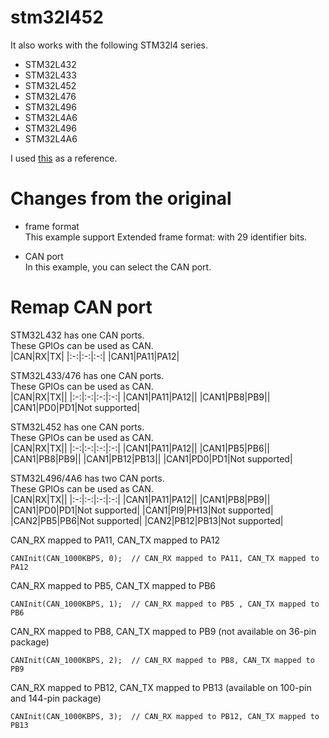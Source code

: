 # stm32l452

It also works with the following STM32l4 series.   
- STM32L432
- STM32L433
- STM32L452
- STM32L476
- STM32L496
- STM32L4A6
- STM32L496
- STM32L4A6

I used [this](https://github.com/seeers/CAN-Bus-Arduino_Core_STM32) as a reference.

# Changes from the original

- frame format   
This example support Extended frame format: with 29 identifier bits.   

- CAN port   
In this example, you can select the CAN port.   

# Remap CAN port
STM32L432 has one CAN ports.   
These GPIOs can be used as CAN.   
|CAN|RX|TX|
|:-:|:-:|:-:|
|CAN1|PA11|PA12|

STM32L433/476 has one CAN ports.   
These GPIOs can be used as CAN.   
|CAN|RX|TX||
|:-:|:-:|:-:|:-:|
|CAN1|PA11|PA12||
|CAN1|PB8|PB9||
|CAN1|PD0|PD1|Not supported|

STM32L452 has one CAN ports.   
These GPIOs can be used as CAN.   
|CAN|RX|TX||
|:-:|:-:|:-:|:-:|
|CAN1|PA11|PA12||
|CAN1|PB5|PB6||
|CAN1|PB8|PB9||
|CAN1|PB12|PB13||
|CAN1|PD0|PD1|Not supported|

STM32L496/4A6 has two CAN ports.   
These GPIOs can be used as CAN.   
|CAN|RX|TX||
|:-:|:-:|:-:|:-:|
|CAN1|PA11|PA12||
|CAN1|PB8|PB9||
|CAN1|PD0|PD1|Not supported|
|CAN1|PI9|PH13|Not supported|
|CAN2|PB5|PB6|Not supported|
|CAN2|PB12|PB13|Not supported|


CAN_RX mapped to PA11, CAN_TX mapped to PA12   
```
CANInit(CAN_1000KBPS, 0);  // CAN_RX mapped to PA11, CAN_TX mapped to PA12
```

CAN_RX mapped to PB5, CAN_TX mapped to PB6   
```
CANInit(CAN_1000KBPS, 1);  // CAN_RX mapped to PB5 , CAN_TX mapped to PB6
```

CAN_RX mapped to PB8, CAN_TX mapped to PB9 (not available on 36-pin package)   
```
CANInit(CAN_1000KBPS, 2);  // CAN_RX mapped to PB8, CAN_TX mapped to PB9
```

CAN_RX mapped to PB12, CAN_TX mapped to PB13 (available on 100-pin and 144-pin package)   
```
CANInit(CAN_1000KBPS, 3);  // CAN_RX mapped to PB12, CAN_TX mapped to PB13
```
